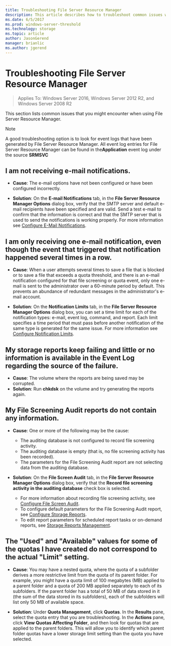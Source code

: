 ```yaml
---
title: Troubleshooting File Server Resource Manager
description: This article describes how to troubleshoot common issues when using file server resource manager
ms.date: 6/5/2017
ms.prod: windows-server-threshold
ms.technology: storage
ms.topic: article
author: JasonGerend
manager: brianlic
ms.author: jgerend
---
```


# Troubleshooting File Server Resource Manager

> Applies To: Windows Server 2016, Windows Server 2012 R2, and Windows Server 2008 R2

This section lists common issues that you might encounter when using File Server Resource Manager.

> [!Note]
> A good troubleshooting option is to look for event logs that have been generated by File Server Resource Manager. All event log entries for File Server Resource Manager can be found in the**Application** event log under the source **SRMSVC**

## I am not receiving e-mail notifications.

-   **Cause**: The e-mail options have not been configured or have been configured incorrectly.

-   **Solution**: On the **E-mail Notifications** tab, in the **File Server Resource Manager Options** dialog box, verify that the SMTP server and default e-mail recipients have been specified and are valid. Send a test e-mail to confirm that the information is correct and that the SMTP server that is used to send the notifications is working properly. For more information see [Configure E-Mail Notifications](configure-email-notifications.md).


## I am only receiving one e-mail notification, even though the event that triggered that notification happened several times in a row.

-   **Cause**: When a user attempts several times to save a file that is blocked or to save a file that exceeds a quota threshold, and there is an e-mail notification configured for that file screening or quota event, only one e-mail is sent to the administrator over a 60-minute period by default. This prevents an abundance of redundant messages in the administrator's e-mail account.

-   **Solution**: On the **Notification Limits** tab, in the **File Server Resource Manager Options** dialog box, you can set a time limit for each of the notification types: e-mail, event log, command, and report. Each limit specifies a time period that must pass before another notification of the same type is generated for the same issue. For more information see [Configure Notification Limits](configure-notification-limits.md).


## My storage reports keep failing and little or no information is available in the Event Log regarding the source of the failure.

-   **Cause**: The volume where the reports are being saved may be corrupted.
-   **Solution**: Run **chkdsk** on the volume and try generating the reports again.

## My File Screening Audit reports do not contain any information.

-   **Cause**: One or more of the following may be the cause:
    -   The auditing database is not configured to record file screening activity.
    -   The auditing database is empty (that is, no file screening activity has been recorded).
    -   The parameters for the File Screening Audit report are not selecting data from the auditing database.
    
-   **Solution**: On the **File Screen Audit** tab, in the **File Server Resource Manager Options** dialog box, verify that the **Record file screening activity in the auditing database** check box is selected.
    -   For more information about recording file screening activity, see [Configure File Screen Audit](configure-file-screen-audit.md).
    -   To configure default parameters for the File Screening Audit report, see [Configure Storage Reports](configure-storage-reports.md).
    -   To edit report parameters for scheduled report tasks or on-demand reports, see [Storage Reports Management](storage-reports-management.md).

## The "Used" and "Available" values for some of the quotas I have created do not correspond to the actual "Limit" setting.

-   **Cause**: You may have a nested quota, where the quota of a subfolder derives a more restrictive limit from the quota of its parent folder. For example, you might have a quota limit of 100 megabytes (MB) applied to a parent folder and a quota of 200 MB applied separately to each of its subfolders. If the parent folder has a total of 50 MB of data stored in it (the sum of the data stored in its subfolders), each of the subfolders will list only 50 MB of available space.

-   **Solution**: Under **Quota Management**, click **Quotas**. In the **Results** pane, select the quota entry that you are troubleshooting. In the **Actions** pane, click **View Quotas Affecting Folder**, and then look for quotas that are applied to the parent folders. This will allow you to identify which parent folder quotas have a lower storage limit setting than the quota you have selected.


